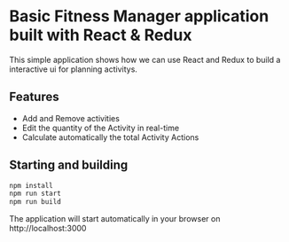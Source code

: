 # Basic Fitness Manager application built with React & Redux
This simple application shows how we can use React and Redux to build a interactive ui for planning activitys.

## Features
* Add and Remove activities 
* Edit the quantity of the Activity in real-time
* Calculate automatically the total Activity Actions

## Starting and building
```bash
npm install
npm run start
npm run build
```
The application will start automatically in your browser on http://localhost:3000
